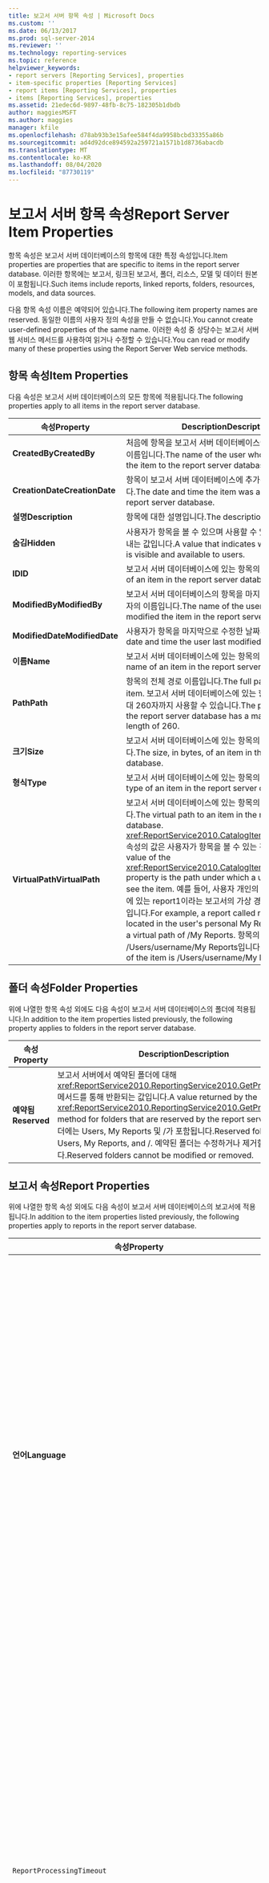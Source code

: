 ```yaml
---
title: 보고서 서버 항목 속성 | Microsoft Docs
ms.custom: ''
ms.date: 06/13/2017
ms.prod: sql-server-2014
ms.reviewer: ''
ms.technology: reporting-services
ms.topic: reference
helpviewer_keywords:
- report servers [Reporting Services], properties
- item-specific properties [Reporting Services]
- report items [Reporting Services], properties
- items [Reporting Services], properties
ms.assetid: 21edec6d-9897-48fb-8c75-182305b1dbdb
author: maggiesMSFT
ms.author: maggies
manager: kfile
ms.openlocfilehash: d78ab93b3e15afee584f4da9958bcbd33355a86b
ms.sourcegitcommit: ad4d92dce894592a259721a1571b1d8736abacdb
ms.translationtype: MT
ms.contentlocale: ko-KR
ms.lasthandoff: 08/04/2020
ms.locfileid: "87730119"
---
```

# <a name="report-server-item-properties"></a><span data-ttu-id="4cb12-102">보고서 서버 항목 속성</span><span class="sxs-lookup"><span data-stu-id="4cb12-102">Report Server Item Properties</span></span>
  <span data-ttu-id="4cb12-103">항목 속성은 보고서 서버 데이터베이스의 항목에 대한 특정 속성입니다.</span><span class="sxs-lookup"><span data-stu-id="4cb12-103">Item properties are properties that are specific to items in the report server database.</span></span> <span data-ttu-id="4cb12-104">이러한 항목에는 보고서, 링크된 보고서, 폴더, 리소스, 모델 및 데이터 원본이 포함됩니다.</span><span class="sxs-lookup"><span data-stu-id="4cb12-104">Such items include reports, linked reports, folders, resources, models, and data sources.</span></span>  
  
 <span data-ttu-id="4cb12-105">다음 항목 속성 이름은 예약되어 있습니다.</span><span class="sxs-lookup"><span data-stu-id="4cb12-105">The following item property names are reserved.</span></span> <span data-ttu-id="4cb12-106">동일한 이름의 사용자 정의 속성을 만들 수 없습니다.</span><span class="sxs-lookup"><span data-stu-id="4cb12-106">You cannot create user-defined properties of the same name.</span></span> <span data-ttu-id="4cb12-107">이러한 속성 중 상당수는 보고서 서버 웹 서비스 메서드를 사용하여 읽거나 수정할 수 있습니다.</span><span class="sxs-lookup"><span data-stu-id="4cb12-107">You can read or modify many of these properties using the Report Server Web service methods.</span></span>  
  
## <a name="item-properties"></a><span data-ttu-id="4cb12-108">항목 속성</span><span class="sxs-lookup"><span data-stu-id="4cb12-108">Item Properties</span></span>  
 <span data-ttu-id="4cb12-109">다음 속성은 보고서 서버 데이터베이스의 모든 항목에 적용됩니다.</span><span class="sxs-lookup"><span data-stu-id="4cb12-109">The following properties apply to all items in the report server database.</span></span>  
  
|<span data-ttu-id="4cb12-110">속성</span><span class="sxs-lookup"><span data-stu-id="4cb12-110">Property</span></span>|<span data-ttu-id="4cb12-111">Description</span><span class="sxs-lookup"><span data-stu-id="4cb12-111">Description</span></span>|  
|--------------|-----------------|  
|<span data-ttu-id="4cb12-112">**CreatedBy**</span><span class="sxs-lookup"><span data-stu-id="4cb12-112">**CreatedBy**</span></span>|<span data-ttu-id="4cb12-113">처음에 항목을 보고서 서버 데이터베이스에 추가한 사용자의 이름입니다.</span><span class="sxs-lookup"><span data-stu-id="4cb12-113">The name of the user who originally added the item to the report server database.</span></span>|  
|<span data-ttu-id="4cb12-114">**CreationDate**</span><span class="sxs-lookup"><span data-stu-id="4cb12-114">**CreationDate**</span></span>|<span data-ttu-id="4cb12-115">항목이 보고서 서버 데이터베이스에 추가된 날짜와 시간입니다.</span><span class="sxs-lookup"><span data-stu-id="4cb12-115">The date and time the item was added to the report server database.</span></span>|  
|<span data-ttu-id="4cb12-116">**설명**</span><span class="sxs-lookup"><span data-stu-id="4cb12-116">**Description**</span></span>|<span data-ttu-id="4cb12-117">항목에 대한 설명입니다.</span><span class="sxs-lookup"><span data-stu-id="4cb12-117">The description of the item.</span></span>|  
|<span data-ttu-id="4cb12-118">**숨김**</span><span class="sxs-lookup"><span data-stu-id="4cb12-118">**Hidden**</span></span>|<span data-ttu-id="4cb12-119">사용자가 항목을 볼 수 있으며 사용할 수 있는지 여부를 나타내는 값입니다.</span><span class="sxs-lookup"><span data-stu-id="4cb12-119">A value that indicates whether the item is visible and available to users.</span></span>|  
|<span data-ttu-id="4cb12-120">**ID**</span><span class="sxs-lookup"><span data-stu-id="4cb12-120">**ID**</span></span>|<span data-ttu-id="4cb12-121">보고서 서버 데이터베이스에 있는 항목의 ID입니다.</span><span class="sxs-lookup"><span data-stu-id="4cb12-121">The ID of an item in the report server database.</span></span>|  
|<span data-ttu-id="4cb12-122">**ModifiedBy**</span><span class="sxs-lookup"><span data-stu-id="4cb12-122">**ModifiedBy**</span></span>|<span data-ttu-id="4cb12-123">보고서 서버 데이터베이스의 항목을 마지막으로 수정한 사용자의 이름입니다.</span><span class="sxs-lookup"><span data-stu-id="4cb12-123">The name of the user who last modified the item in the report server database.</span></span>|  
|<span data-ttu-id="4cb12-124">**ModifiedDate**</span><span class="sxs-lookup"><span data-stu-id="4cb12-124">**ModifiedDate**</span></span>|<span data-ttu-id="4cb12-125">사용자가 항목을 마지막으로 수정한 날짜와 시간입니다.</span><span class="sxs-lookup"><span data-stu-id="4cb12-125">The date and time the user last modified the item.</span></span>|  
|<span data-ttu-id="4cb12-126">**이름**</span><span class="sxs-lookup"><span data-stu-id="4cb12-126">**Name**</span></span>|<span data-ttu-id="4cb12-127">보고서 서버 데이터베이스에 있는 항목의 이름입니다.</span><span class="sxs-lookup"><span data-stu-id="4cb12-127">The name of an item in the report server database.</span></span>|  
|<span data-ttu-id="4cb12-128">**Path**</span><span class="sxs-lookup"><span data-stu-id="4cb12-128">**Path**</span></span>|<span data-ttu-id="4cb12-129">항목의 전체 경로 이름입니다.</span><span class="sxs-lookup"><span data-stu-id="4cb12-129">The full path name of the item.</span></span> <span data-ttu-id="4cb12-130">보고서 서버 데이터베이스에 있는 항목의 경로에는 최대 260자까지 사용할 수 있습니다.</span><span class="sxs-lookup"><span data-stu-id="4cb12-130">The path of any item in the report server database has a maximum character length of 260.</span></span>|  
|<span data-ttu-id="4cb12-131">**크기**</span><span class="sxs-lookup"><span data-stu-id="4cb12-131">**Size**</span></span>|<span data-ttu-id="4cb12-132">보고서 서버 데이터베이스에 있는 항목의 크기(바이트)입니다.</span><span class="sxs-lookup"><span data-stu-id="4cb12-132">The size, in bytes, of an item in the report server database.</span></span>|  
|<span data-ttu-id="4cb12-133">**형식**</span><span class="sxs-lookup"><span data-stu-id="4cb12-133">**Type**</span></span>|<span data-ttu-id="4cb12-134">보고서 서버 데이터베이스에 있는 항목의 형식입니다.</span><span class="sxs-lookup"><span data-stu-id="4cb12-134">The type of an item in the report server database.</span></span>|  
|<span data-ttu-id="4cb12-135">**VirtualPath**</span><span class="sxs-lookup"><span data-stu-id="4cb12-135">**VirtualPath**</span></span>|<span data-ttu-id="4cb12-136">보고서 서버 데이터베이스에 있는 항목의 가상 경로입니다.</span><span class="sxs-lookup"><span data-stu-id="4cb12-136">The virtual path to an item in the report server database.</span></span> <span data-ttu-id="4cb12-137"><xref:ReportService2010.CatalogItem.VirtualPath%2A> 속성의 값은 사용자가 항목을 볼 수 있는 경로입니다.</span><span class="sxs-lookup"><span data-stu-id="4cb12-137">The value of the <xref:ReportService2010.CatalogItem.VirtualPath%2A> property is the path under which a user expects to see the item.</span></span> <span data-ttu-id="4cb12-138">예를 들어, 사용자 개인의 My Reports 폴더에 있는 report1이라는 보고서의 가상 경로는 /My Reports입니다.</span><span class="sxs-lookup"><span data-stu-id="4cb12-138">For example, a report called report1, which is located in the user's personal My Reports folder, has a virtual path of /My Reports.</span></span> <span data-ttu-id="4cb12-139">항목의 실제 경로는 /Users/username/My Reports입니다.</span><span class="sxs-lookup"><span data-stu-id="4cb12-139">The actual path of the item is /Users/username/My Reports.</span></span>|  
  
## <a name="folder-properties"></a><span data-ttu-id="4cb12-140">폴더 속성</span><span class="sxs-lookup"><span data-stu-id="4cb12-140">Folder Properties</span></span>  
 <span data-ttu-id="4cb12-141">위에 나열한 항목 속성 외에도 다음 속성이 보고서 서버 데이터베이스의 폴더에 적용됩니다.</span><span class="sxs-lookup"><span data-stu-id="4cb12-141">In addition to the item properties listed previously, the following property applies to folders in the report server database.</span></span>  
  
|<span data-ttu-id="4cb12-142">속성</span><span class="sxs-lookup"><span data-stu-id="4cb12-142">Property</span></span>|<span data-ttu-id="4cb12-143">Description</span><span class="sxs-lookup"><span data-stu-id="4cb12-143">Description</span></span>|  
|--------------|-----------------|  
|<span data-ttu-id="4cb12-144">**예약됨**</span><span class="sxs-lookup"><span data-stu-id="4cb12-144">**Reserved**</span></span>|<span data-ttu-id="4cb12-145">보고서 서버에서 예약된 폴더에 대해 <xref:ReportService2010.ReportingService2010.GetProperties%2A> 메서드를 통해 반환되는 값입니다.</span><span class="sxs-lookup"><span data-stu-id="4cb12-145">A value returned by the <xref:ReportService2010.ReportingService2010.GetProperties%2A> method for folders that are reserved by the report server.</span></span> <span data-ttu-id="4cb12-146">예약된 폴더에는 Users, My Reports 및 /가 포함됩니다.</span><span class="sxs-lookup"><span data-stu-id="4cb12-146">Reserved folders include Users, My Reports, and /.</span></span> <span data-ttu-id="4cb12-147">예약된 폴더는 수정하거나 제거할 수 없습니다.</span><span class="sxs-lookup"><span data-stu-id="4cb12-147">Reserved folders cannot be modified or removed.</span></span>|  
  
## <a name="report-properties"></a><span data-ttu-id="4cb12-148">보고서 속성</span><span class="sxs-lookup"><span data-stu-id="4cb12-148">Report Properties</span></span>  
 <span data-ttu-id="4cb12-149">위에 나열한 항목 속성 외에도 다음 속성이 보고서 서버 데이터베이스의 보고서에 적용됩니다.</span><span class="sxs-lookup"><span data-stu-id="4cb12-149">In addition to the item properties listed previously, the following properties apply to reports in the report server database.</span></span>  
  
|<span data-ttu-id="4cb12-150">속성</span><span class="sxs-lookup"><span data-stu-id="4cb12-150">Property</span></span>|<span data-ttu-id="4cb12-151">Description</span><span class="sxs-lookup"><span data-stu-id="4cb12-151">Description</span></span>|  
|--------------|-----------------|  
|<span data-ttu-id="4cb12-152">**언어**</span><span class="sxs-lookup"><span data-stu-id="4cb12-152">**Language**</span></span>|<span data-ttu-id="4cb12-153">보고서에서 사용된 언어입니다.</span><span class="sxs-lookup"><span data-stu-id="4cb12-153">The language used in a report.</span></span> <span data-ttu-id="4cb12-154">값은 IETF(Internet Engineering Task Force) RFC1766 사양에 정의된 언어 코드입니다.</span><span class="sxs-lookup"><span data-stu-id="4cb12-154">The value is a language code defined in the Internet Engineering Task Force (IETF) RFC1766 specification.</span></span> <span data-ttu-id="4cb12-155">첫 번째 부분은 기본 언어를 지정하며 2자로 구성되어 있습니다.</span><span class="sxs-lookup"><span data-stu-id="4cb12-155">The first part is a two-character designation of the basic language.</span></span> <span data-ttu-id="4cb12-156">하이픈으로 구분된 두 번째 부분은 해당 언어의 변형 또는 방언을 지정합니다.</span><span class="sxs-lookup"><span data-stu-id="4cb12-156">The second part is separated by a hyphen and designates the variation or dialect of the language.</span></span> <span data-ttu-id="4cb12-157">보고서 정의에서 `Style` 요소와 연관된 `Body` 요소에 값이 지정되지 않은 경우 기본값은 보고서 서버의 언어입니다.</span><span class="sxs-lookup"><span data-stu-id="4cb12-157">If a value is not specified in the `Style` element associated with the `Body` element in the report definition, the default value is the language of the report server.</span></span>|  
|`ReportProcessingTimeout`|<span data-ttu-id="4cb12-158">개별 보고서에 대한 제한 시간(초)입니다.</span><span class="sxs-lookup"><span data-stu-id="4cb12-158">The time-out, in seconds, for an individual report.</span></span> <span data-ttu-id="4cb12-159">이 값이 설정된 경우 지정된 시간이 경과하면 보고서 서버에서 보고서 처리를 중지합니다.</span><span class="sxs-lookup"><span data-stu-id="4cb12-159">If this value is set, the report server attempts to stop the processing of a report when the specified time has elapsed.</span></span> <span data-ttu-id="4cb12-160">유효한 값은 `-1`부터 `2`,`147`,`483`,`647`까지입니다.</span><span class="sxs-lookup"><span data-stu-id="4cb12-160">Valid values are `-1` through `2`,`147`,`483`,`647`.</span></span> <span data-ttu-id="4cb12-161">값이 `-1`이면 보고서 처리 중 시간 제한으로 인한 중지가 발생하지 않습니다.</span><span class="sxs-lookup"><span data-stu-id="4cb12-161">If the value is `-1`, the report does not time out during processing.</span></span> <span data-ttu-id="4cb12-162">값이 이면 `null` 시스템 속성의 값 `ReportProcessingTimeout` 이 보고서 처리 제한 시간에 사용 됩니다. 기본값은 `null` 입니다.</span><span class="sxs-lookup"><span data-stu-id="4cb12-162">If the value is `null`, the value of the system property `ReportProcessingTimeout` is used for the report processing time-out. The default value is `null`.</span></span> <span data-ttu-id="4cb12-163">자세한 내용은 [보고서 서버 시스템 속성](reporting-services-properties-report-server-system-properties.md)을 참조하세요.</span><span class="sxs-lookup"><span data-stu-id="4cb12-163">For more information, see [Report Server System Properties](reporting-services-properties-report-server-system-properties.md).</span></span>|  
|<span data-ttu-id="4cb12-164">**ExecutionDate**</span><span class="sxs-lookup"><span data-stu-id="4cb12-164">**ExecutionDate**</span></span>|<span data-ttu-id="4cb12-165">보고서에 대해 마지막으로 보고서 스냅샷이 만들어진 날짜와 시간입니다.</span><span class="sxs-lookup"><span data-stu-id="4cb12-165">The date and time at which a report snapshot was last created for a report.</span></span>|  
|<span data-ttu-id="4cb12-166">**CanRunUnattended**</span><span class="sxs-lookup"><span data-stu-id="4cb12-166">**CanRunUnattended**</span></span>|<span data-ttu-id="4cb12-167">보고서를 일정에 따라 무인 모드로 실행할 수 있는지 여부를 나타내는 값입니다.</span><span class="sxs-lookup"><span data-stu-id="4cb12-167">A value that indicates whether a report can be run unattended on a schedule.</span></span> <span data-ttu-id="4cb12-168">이 속성을 `true`로 설정하면 보고서 매개 변수에 대한 기본값이 정의되고 데이터 원본 자격 증명이 보고서에 저장되거나 자격 증명 검색 옵션이 `None`으로 설정됩니다.</span><span class="sxs-lookup"><span data-stu-id="4cb12-168">If this property is set to `true`, default values for report parameters are defined and data source credentials are stored with the report, or credential retrieval option is set to `None`.</span></span> <span data-ttu-id="4cb12-169">이 속성을 `false`로 설정하면 보고서를 무인 모드로 실행하기 위한 선행 조건이 충족되지 않습니다.</span><span class="sxs-lookup"><span data-stu-id="4cb12-169">If this property is set to `false`, the prerequisites for running a report unattended are not met.</span></span> <span data-ttu-id="4cb12-170">자세한 내용은 [무인 실행 계정 구성&#40;SSRS 구성 관리자&#41;](../../install-windows/configure-the-unattended-execution-account-ssrs-configuration-manager.md)을 참조하세요.</span><span class="sxs-lookup"><span data-stu-id="4cb12-170">Please see [Configure the Unattended Execution Account &#40;SSRS Configuration Manager&#41;](../../install-windows/configure-the-unattended-execution-account-ssrs-configuration-manager.md) for more information.</span></span>|  
|<span data-ttu-id="4cb12-171">**HasParameterDefaultValues**</span><span class="sxs-lookup"><span data-stu-id="4cb12-171">**HasParameterDefaultValues**</span></span>|<span data-ttu-id="4cb12-172">보고서에 모든 보고서 매개 변수에 대해 설정된 유효한 기본값이 있는지 여부를 나타내는 값입니다.</span><span class="sxs-lookup"><span data-stu-id="4cb12-172">A value that indicates whether the report has valid default values set for all report parameters.</span></span> <span data-ttu-id="4cb12-173">이 값은 보고서에 보고서 매개 변수가 없는 경우에도 `true`입니다.</span><span class="sxs-lookup"><span data-stu-id="4cb12-173">The value is also `true` if a report does not have report parameters.</span></span> <span data-ttu-id="4cb12-174">이 속성을 `false`로 설정하면 보고서 매개 변수 하나 이상에 유효한 기본값이 없습니다.</span><span class="sxs-lookup"><span data-stu-id="4cb12-174">If this property set to `false`, one or more report parameters do not have a valid default value.</span></span>|  
|<span data-ttu-id="4cb12-175">**HasDataSourceCredentials**</span><span class="sxs-lookup"><span data-stu-id="4cb12-175">**HasDataSourceCredentials**</span></span>|<span data-ttu-id="4cb12-176">보고서와 연관된 모든 데이터 원본에 대해 설정된 자격 증명 검색 옵션이 `None`인지 아니면 `Store`인지를 나타내는 값입니다.</span><span class="sxs-lookup"><span data-stu-id="4cb12-176">A value that indicates that the credential retrieval option set for all data sources associated with the report is either `None` or `Store`.</span></span> <span data-ttu-id="4cb12-177">이 속성을 `false`로 설정하면 보고서와 연관된 데이터 원본 중 하나에 대해 설정된 자격 증명 검색 옵션이 `Integrated` 또는 `Prompt`입니다.</span><span class="sxs-lookup"><span data-stu-id="4cb12-177">If this property is set to `false`, a credential retrieval option set for one of the data sources associated with the report is either `Integrated` or `Prompt`.</span></span>|  
|<span data-ttu-id="4cb12-178">**IsSnapshotExecution**</span><span class="sxs-lookup"><span data-stu-id="4cb12-178">**IsSnapshotExecution**</span></span>|<span data-ttu-id="4cb12-179">보고서가 스냅샷인지 여부를 나타내는 값입니다.</span><span class="sxs-lookup"><span data-stu-id="4cb12-179">A value that indicates whether the report is a snapshot.</span></span>|  
|<span data-ttu-id="4cb12-180">**HasScheduleReadyDataSources**</span><span class="sxs-lookup"><span data-stu-id="4cb12-180">**HasScheduleReadyDataSources**</span></span>|<span data-ttu-id="4cb12-181">보고서의 데이터 원본이 예약된 실행을 지원하도록 구성되었는지 여부를 나타내는 값입니다.</span><span class="sxs-lookup"><span data-stu-id="4cb12-181">A value that indicates whether the data sources of a report are configured to support scheduled execution.</span></span> <span data-ttu-id="4cb12-182">이 속성을 `false`로 설정하면 사용자가 보고서를 구독할 수 없습니다.</span><span class="sxs-lookup"><span data-stu-id="4cb12-182">If this property is set to `false`, users cannot subscribe to the report.</span></span>|  
  
## <a name="resource-properties"></a><span data-ttu-id="4cb12-183">리소스 속성</span><span class="sxs-lookup"><span data-stu-id="4cb12-183">Resource Properties</span></span>  
 <span data-ttu-id="4cb12-184">위에 나열한 항목 속성 외에도 다음 속성이 보고서 서버 데이터베이스의 리소스에 적용됩니다.</span><span class="sxs-lookup"><span data-stu-id="4cb12-184">In addition to the item properties listed previously, the following property applies to resources in the report server database.</span></span>  
  
|<span data-ttu-id="4cb12-185">속성</span><span class="sxs-lookup"><span data-stu-id="4cb12-185">Property</span></span>|<span data-ttu-id="4cb12-186">Description</span><span class="sxs-lookup"><span data-stu-id="4cb12-186">Description</span></span>|  
|--------------|-----------------|  
|<span data-ttu-id="4cb12-187">**MimeType**</span><span class="sxs-lookup"><span data-stu-id="4cb12-187">**MimeType**</span></span>|<span data-ttu-id="4cb12-188">보고서 서버 데이터베이스에 있는 리소스의 MIME 형식입니다.</span><span class="sxs-lookup"><span data-stu-id="4cb12-188">The MIME type of a resource in the report server database.</span></span>|  
  
## <a name="see-also"></a><span data-ttu-id="4cb12-189">참고 항목</span><span class="sxs-lookup"><span data-stu-id="4cb12-189">See Also</span></span>  
 <span data-ttu-id="4cb12-190">[웹 서비스와 .NET Framework를 사용하여 애플리케이션 빌드](building-applications-using-the-web-service-and-the-net-framework.md) </span><span class="sxs-lookup"><span data-stu-id="4cb12-190">[Building Applications Using the Web Service and the .NET Framework](building-applications-using-the-web-service-and-the-net-framework.md) </span></span>  
 <span data-ttu-id="4cb12-191">[보고서 서버 웹 서비스](../report-server-web-service.md) </span><span class="sxs-lookup"><span data-stu-id="4cb12-191">[Report Server Web Service](../report-server-web-service.md) </span></span>  
 [<span data-ttu-id="4cb12-192">기술 참조&#40;SSRS&#41;</span><span class="sxs-lookup"><span data-stu-id="4cb12-192">Technical Reference &#40;SSRS&#41;</span></span>](../../technical-reference-ssrs.md)  
  
  
